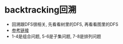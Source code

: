 # backtracking回溯
- 回溯跟DFS很相关, 先看看树里的DFS, 再看看图里的DFS
- [参考链接](https://github.com/youngyangyang04/leetcode-master)
- 1-4是组合问题, 5-6是子集问题, 7-8是排列问题